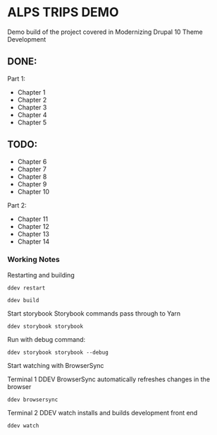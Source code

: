 # ALPS TRIPS DEMO

Demo build of the project covered in Modernizing Drupal 10 Theme Development

DONE:
---
Part 1:
- Chapter 1
- Chapter 2
- Chapter 3
- Chapter 4
- Chapter 5

TODO:
---
- Chapter 6
- Chapter 7
- Chapter 8
- Chapter 9
- Chapter 10

Part 2:
- Chapter 11
- Chapter 12
- Chapter 13
- Chapter 14


### Working Notes

Restarting and building

```
ddev restart
```

```
ddev build
```

Start storybook
Storybook commands pass through to Yarn
```
ddev storybook storybook
```

Run with debug command:
```
ddev storybook storybook --debug
```

Start watching with BrowserSync

Terminal 1
DDEV BrowserSync automatically refreshes changes in the browser
```
ddev browsersync
```
Terminal 2
DDEV watch installs and builds development front end
```
ddev watch
```


